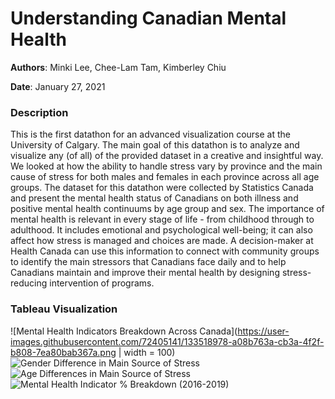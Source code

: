 # Understanding Canadian Mental Health
**Authors**: Minki Lee, Chee-Lam Tam, Kimberley Chiu

**Date**: January 27, 2021

### Description

This is the first datathon for an advanced visualization course at the University of Calgary. The main goal of this datathon is to analyze and visualize any (of all) of the provided dataset in a creative and insightful way. We looked at how the ability to handle stress vary by province and the main cause of stress for both males and females in each province across all age groups. The dataset for this datathon were collected by Statistics Canada and present the mental health status of Canadians on both illness and positive mental health continuums by age group and sex. The importance of mental health is relevant in every stage of life - from childhood through to adulthood. It includes emotional and psychological well-being; it can also affect how stress is managed and choices are made. A decision-maker at Health Canada can use this information to connect with community groups to identify the main stressors that Canadians face daily and to help Canadians maintain and improve their mental health by designing stress-reducing intervention of programs.

### Tableau Visualization
![Mental Health Indicators Breakdown Across Canada](https://user-images.githubusercontent.com/72405141/133518978-a08b763a-cb3a-4f2f-b808-7ea80bab367a.png | width = 100)
![Gender Difference in Main Source of Stress](https://user-images.githubusercontent.com/72405141/133518994-f79967b6-d706-4cde-b3e2-a40d9537317a.png)
![Age Differences in Main Source of Stress](https://user-images.githubusercontent.com/72405141/133519003-08131c1c-0aa0-444f-9a8d-05e31be20aff.png)
![Mental Health Indicator % Breakdown (2016-2019)](https://user-images.githubusercontent.com/72405141/133519021-4dc76a03-dfdb-491d-8f92-702e1c21ecb8.png)
